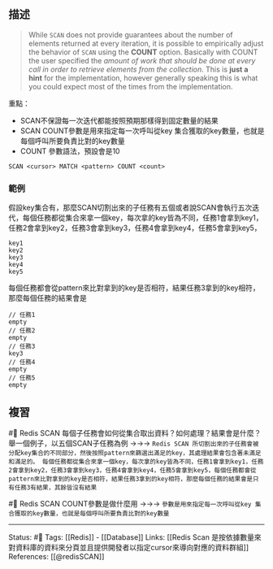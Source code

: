 




## 描述

> While `SCAN` does not provide guarantees about the number of elements returned at every iteration, it is possible to empirically adjust the behavior of `SCAN` using the **COUNT** option. Basically with COUNT the user specified the _amount of work that should be done at every call in order to retrieve elements from the collection_. This is **just a hint** for the implementation, however generally speaking this is what you could expect most of the times from the implementation.

重點：
- SCAN不保證每一次迭代都能按照預期那樣得到固定數量的結果
- SCAN COUNT參數是用來指定每一次呼叫從key 集合獲取的key數量，也就是每個呼叫所要負責比對的key數量
- COUNT 參數語法，預設會是10
```
SCAN <cursor> MATCH <pattern> COUNT <count>
```


### 範例
假設key集合有，那麼SCAN切割出來的子任務有五個或者說SCAN會執行五次迭代，每個任務都從集合來拿一個key，每次拿的key皆為不同，任務1會拿到key1，任務2會拿到key2，任務3會拿到key3，任務4會拿到key4，任務5會拿到key5，
```
key1
key2
key3
key4
key5
```

每個任務都會從pattern來比對拿到的key是否相符，結果任務3拿到的key相符，那麼每個任務的結果會是
```
// 任務1
empty
// 任務2
empty
// 任務3
key3
// 任務4
empty
// 任務5
empty
```


## 複習
#🧠 Redis SCAN 每個子任務會如何從集合取出資料？如何處理？結果會是什麼？舉一個例子，以五個SCAN子任務為例 ->->-> `Redis SCAN 所切割出來的子任務會被分配key集合的不同部分，然後按照pattern來篩選出滿足的key，其處理結果會包含著未滿足和滿足的。 每個任務都從集合來拿一個key，每次拿的key皆為不同，任務1會拿到key1，任務2會拿到key2，任務3會拿到key3，任務4會拿到key4，任務5會拿到key5，每個任務都會從pattern來比對拿到的key是否相符，結果任務3拿到的key相符，那麼每個任務的結果會是只有任務3有結果，其餘皆沒有結果`
<!--SR:!2022-06-24,10,250-->

#🧠  Redis SCAN COUNT參數是做什麼用 ->->-> `參數是用來指定每一次呼叫從key 集合獲取的key數量，也就是每個呼叫所要負責比對的key數量`
<!--SR:!2022-06-24,10,250-->

---
Status: #🌱 
Tags:
[[Redis]] - [[Database]]
Links:
[[Redis Scan 是按依據數量來對資料庫的資料來分頁並且提供開發者以指定cursor來導向對應的資料群組]]
References:
[[@redisSCAN]]